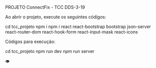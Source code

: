 PROJETO ConnectFix - TCC DDS-3-19

Ao abrir o projeto, execute os seguintes códigos:

cd tcc_projeto
npm i
npm i react react-bootstrap bootstrap json-server  react-router-dom react-hook-form react-input-mask react-icons

Códigos para execução:

cd tcc_projeto
npm run dev
npm run server

👁️